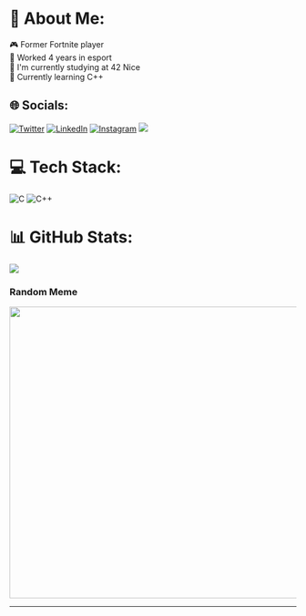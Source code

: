 # 💫 About Me:
🎮 Former Fortnite player<br>📝 Worked 4 years in esport<br>🔭 I'm currently studying at 42 Nice<br>🌱 Currently learning C++


## 🌐 Socials:
[![Twitter](https://img.shields.io/badge/Twitter-%231DA1F2.svg?logo=Twitter&logoColor=white)](https://twitter.com/A_Azrod_FR) 
[![LinkedIn](https://img.shields.io/badge/LinkedIn-%230077B5.svg?logo=linkedin&logoColor=white)](https://linkedin.com/in/tom-sorabella-26a336189)
[![Instagram](https://img.shields.io/badge/Instagram-%23E4405F.svg?logo=Instagram&logoColor=white)](https://instagram.com/azrouud)
[![](https://visitcount.itsvg.in/api?id=azrod42&icon=0&color=0)](https://visitcount.itsvg.in)

# 💻 Tech Stack:
![C](https://img.shields.io/badge/c-%2300599C.svg?style=for-the-badge&logo=c&logoColor=white)
![C++](https://raw.githubusercontent.com/bablubambal/All_logo_and_pictures/7c0ac2ceb9f9d24992ec393d11fa7337d2f92466/programming%20languages/c%2B%2B.svg)
# 📊 GitHub Stats:
![](https://github-readme-streak-stats.herokuapp.com/?user=azrod42&theme=tokyonight&hide_border=false)<br/>

###  Random Meme
<img src="https://random-memer.herokuapp.com/" width="512px"/>

---


